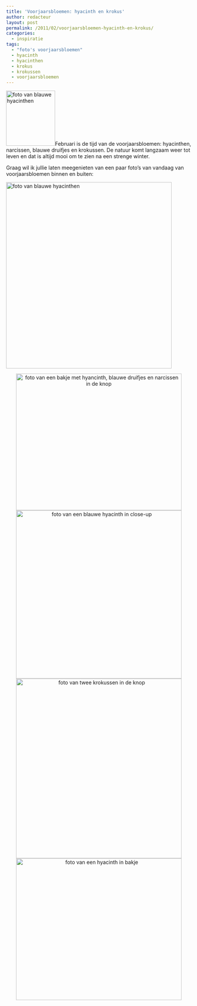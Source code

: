 ```yaml
---
title: 'Voorjaarsbloemen: hyacinth en krokus'
author: redacteur
layout: post
permalink: /2011/02/voorjaarsbloemen-hyacinth-en-krokus/
categories:
  - inspiratie
tags:
  - "foto's voorjaarsbloemen"
  - hyacinth
  - hyacinthen
  - krokus
  - krokussen
  - voorjaarsbloemen
---
```

<img class="alignleft size-thumbnail wp-image-1187" title="blauwe hyacinthen" src="/wordpress/wp-content/uploads/2011/02/hyacinth12-133x150.jpg" alt="foto van blauwe hyacinthen" width="133" height="150" />Februari is de tijd van de voorjaarsbloemen: hyacinthen, narcissen, blauwe druifjes en krokussen. De natuur komt langzaam weer tot leven en dat is altijd mooi om te zien na een strenge winter.<!--more Foto's van blauwe hyacinthen en krokussen-->

Graag wil ik jullie laten meegenieten van een paar foto&#8217;s van vandaag van voorjaarsbloemen binnen en buiten:

<img class="aligncenter size-full wp-image-1187" title="blauwe hyacinthen" src="/wordpress/wp-content/uploads/2011/02/hyacinth12.jpg" alt="foto van blauwe hyacinthen" width="450" height="507" />

<p style="text-align: center;">
  <img class="aligncenter size-full wp-image-1182" title="hyancinth, blauwe druifjes en narcissen in de knop" src="/wordpress/wp-content/uploads/2011/02/hyacinth3.jpg" alt="foto van een bakje met hyancinth, blauwe druifjes en narcissen in de knop" width="450" height="372" /><img class="aligncenter size-full wp-image-1183" title="blauwe hyacinth in close-up" src="/wordpress/wp-content/uploads/2011/02/hyacinth4.jpg" alt="foto van een blauwe hyacinth in close-up" width="450" height="458" /><img class="aligncenter size-full wp-image-1185" title="krokussen in de knop" src="/wordpress/wp-content/uploads/2011/02/krokus1.jpg" alt="foto van twee krokussen in de knop" width="450" height="489" /><img class="aligncenter size-full wp-image-1184" title="hyacinth in bakje" src="/wordpress/wp-content/uploads/2011/02/hyacinth5.jpg" alt="foto van een hyacinth in bakje" width="450" height="386" />
</p>
